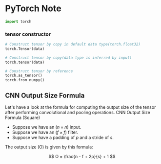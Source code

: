 # PyTorch Note

```python
import torch
```

### tensor constructor
```python
# Construct tensor by copy in default data type(torch.float32)
torch.Tensor(data)
```

```python
# Construct tensor by copy(data type is inferred by input)
torch.tensor(data)
```

```python
# Construct tensor by reference
torch.as_tensor()
torch.from_numpy()
```



## CNN Output Size Formula

Let's have a look at the formula for computing the output size of the tensor after performing convolutional and pooling operations.
CNN Output Size Formula (Square)

- Suppose we have an $(n \times n)$ input.
- Suppose we have an $(f \times f)$ filter.
- Suppose we have a padding of  $p$ and a stride of $s$.

The output size \(O\) is given by this formula:

$$
O = \frac{n - f + 2p}{s} + 1
$$